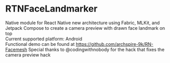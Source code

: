 # RTNFaceLandmarker
Native module for React Native new architecture using Fabric, MLKit, and Jetpack Compose to create a camera preview with drawn face landmark on top\
Current supported platform: Android\
Functional demo can be found at https://github.com/archspire-9k/RN-Facemesh
Special thanks to @codingwithnobody for the hack that fixes the camera preview hack

